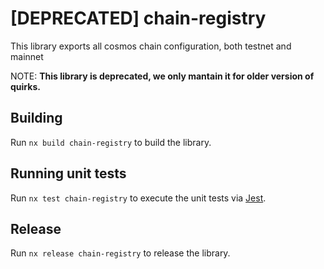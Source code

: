 # [DEPRECATED] chain-registry

This library exports all cosmos chain configuration, both testnet and mainnet

NOTE: **This library is deprecated, we only mantain it for older version of quirks.**

## Building

Run `nx build chain-registry` to build the library.

## Running unit tests

Run `nx test chain-registry` to execute the unit tests via [Jest](https://jestjs.io).

## Release

Run `nx release chain-registry` to release the library.
